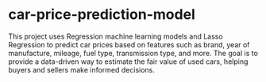 # car-price-prediction-model
This project uses Regression machine learning models and Lasso Regression to predict car prices based on features such as brand, year of manufacture, mileage, fuel type, transmission type, and more. The goal is to provide a data-driven way to estimate the fair value of used cars, helping buyers and sellers make informed decisions.
